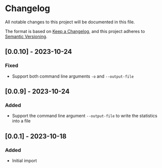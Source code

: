 # Changelog

All notable changes to this project will be documented in this file.

The format is based on [Keep a Changelog](https://keepachangelog.com/en/1.0.0/), 
and this project adheres to [Semantic Versioning](https://semver.org/spec/v2.0.0.html).

## [0.0.10] - 2023-10-24
### Fixed
- Support both command line arguments `-o` and `--output-file`

## [0.0.9] - 2023-10-24
### Added
- Support the command line argument `--output-file` to write the statistics into a file

## [0.0.1] - 2023-10-18
### Added
- Initial import
